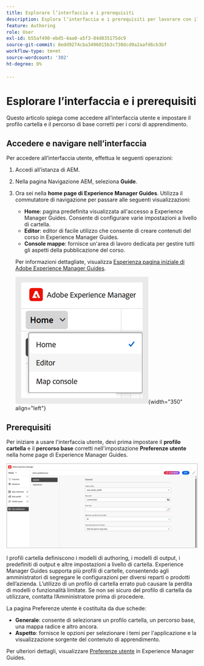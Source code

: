 ```yaml
---
title: Esplorare l’interfaccia e i prerequisiti
description: Esplora l’interfaccia e i prerequisiti per lavorare con il Product Training and Learning in Adobe Experience Manager Guides.
feature: Authoring
role: User
exl-id: b55af490-ebd5-4aa0-a5f3-84d835175dc9
source-git-commit: 8edd9274cba3496015b3c730dcd9a2aafd6cb3bf
workflow-type: tm+mt
source-wordcount: '302'
ht-degree: 0%

---
```


# Esplorare l’interfaccia e i prerequisiti

Questo articolo spiega come accedere all’interfaccia utente e impostare il profilo cartella e il percorso di base corretti per i corsi di apprendimento.

## Accedere e navigare nell’interfaccia

Per accedere all’interfaccia utente, effettua le seguenti operazioni:

1. Accedi all’istanza di AEM.
2. Nella pagina Navigazione AEM, seleziona **Guide**.
3. Ora sei nella **home page di Experience Manager Guides**. Utilizza il commutatore di navigazione per passare alle seguenti visualizzazioni:

   - **Home**: pagina predefinita visualizzata all&#39;accesso a Experience Manager Guides. Consente di configurare varie impostazioni a livello di cartella.
   - **Editor**: editor di facile utilizzo che consente di creare contenuti del corso in Experience Manager Guides.
   - **Console mappe**: fornisce un&#39;area di lavoro dedicata per gestire tutti gli aspetti della pubblicazione del corso.

   Per informazioni dettagliate, visualizza [Esperienza pagina iniziale di Adobe Experience Manager Guides](../user-guide/intro-home-page.md).

   ![](assets/aem-navigation-switcher.png){width="350" align="left"}

## Prerequisiti

Per iniziare a usare l&#39;interfaccia utente, devi prima impostare il **profilo cartella** e il **percorso base** corretti nell&#39;impostazione **Preferenze utente** nella home page di Experience Manager Guides.

![](assets/setup-folder-profile.png)

I profili cartella definiscono i modelli di authoring, i modelli di output, i predefiniti di output e altre impostazioni a livello di cartella. Experience Manager Guides supporta più profili di cartelle, consentendo agli amministratori di segregare le configurazioni per diversi reparti o prodotti dell’azienda. L’utilizzo di un profilo di cartella errato può causare la perdita di modelli o funzionalità limitate. Se non sei sicuro del profilo di cartella da utilizzare, contatta l’Amministratore prima di procedere.

La pagina Preferenze utente è costituita da due schede:

- **Generale**: consente di selezionare un profilo cartella, un percorso base, una mappa radice e altro ancora.
- **Aspetto**: fornisce le opzioni per selezionare i temi per l&#39;applicazione e la visualizzazione sorgente del contenuto di apprendimento.

Per ulteriori dettagli, visualizzare [Preferenze utente](../user-guide/intro-home-page.md#user-preferences) in Experience Manager Guides.
